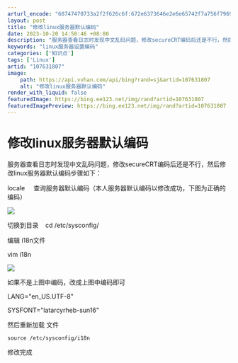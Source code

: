 ```yaml
---
arturl_encode: "68747470733a2f2f626c6f:672e6373646e2e6e65742f7a756f796967656861697a65692f:61727469636c652f64657461696c732f313037363331383037"
layout: post
title: "修改linux服务器默认编码"
date: 2023-10-20 14:50:46 +08:00
description: "服务器查看日志时发现中文乱码问题，修改secureCRT编码后还是不行，然后修改linux服务器默认"
keywords: "linux服务器设置编码"
categories: ['知识点']
tags: ['Linux']
artid: "107631807"
image:
    path: https://api.vvhan.com/api/bing?rand=sj&artid=107631807
    alt: "修改linux服务器默认编码"
render_with_liquid: false
featuredImage: https://bing.ee123.net/img/rand?artid=107631807
featuredImagePreview: https://bing.ee123.net/img/rand?artid=107631807
---
```


# 修改linux服务器默认编码

服务器查看日志时发现中文乱码问题，修改secureCRT编码后还是不行，然后修改linux服务器默认编码步骤如下：

locale     查询服务器默认编码（本人服务器默认编码以修改成功，下图为正确的编码）

![](https://i-blog.csdnimg.cn/blog_migrate/5648d694abb55d2c09c9578464d99ac2.png)

切换到目录    cd /etc/sysconfig/

编辑 i18n文件

vim i18n

![](https://i-blog.csdnimg.cn/blog_migrate/7d4c0d790f25f4121ed02d45eb03bc5e.png)

如果不是上图中编码，改成上图中编码即可

LANG="en_US.UTF-8"
  
SYSFONT="latarcyrheb-sun16"

然后重新加载 文件

```
source /etc/sysconfig/i18n
```

修改完成